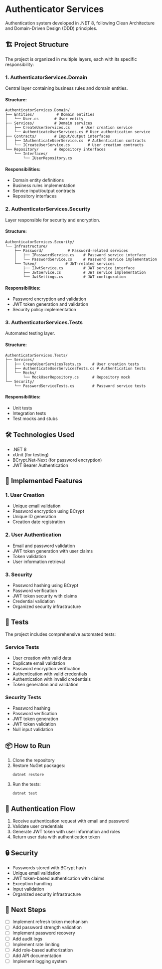 # Authenticator Services

Authentication system developed in .NET 8, following Clean Architecture and Domain-Driven Design (DDD) principles.

## 🏗️ Project Structure

The project is organized in multiple layers, each with its specific responsibility:

### 1. AuthenticatorServices.Domain
Central layer containing business rules and domain entities.

#### Structure:
```
AuthenticatorServices.Domain/
├── Entities/          # Domain entities
│   └── User.cs       # User entity
├── Services/         # Domain services
│   ├── CreateUserServices.cs     # User creation service
│   └── AuthenticateUserServices.cs # User authentication service
├── Contracts/        # Input/output interfaces
│   ├── IAuthenticateUserService.cs  # Authentication contracts
│   └── ICreateUserService.cs        # User creation contracts
└── Repository/       # Repository interfaces
    └── Interfaces/
        └── IUserRepository.cs
```

#### Responsibilities:
- Domain entity definitions
- Business rules implementation
- Service input/output contracts
- Repository interfaces

### 2. AuthenticatorServices.Security
Layer responsible for security and encryption.

#### Structure:
```
AuthenticatorServices.Security/
└── Infrastructure/
    ├── Password/           # Password-related services
    │   ├── IPasswordService.cs    # Password service interface
    │   └── PasswordService.cs     # Password service implementation
    └── Token/             # JWT-related services
        ├── IJwtService.cs         # JWT service interface
        ├── JwtService.cs          # JWT service implementation
        └── JwtSettings.cs         # JWT configuration
```

#### Responsibilities:
- Password encryption and validation
- JWT token generation and validation
- Security policy implementation

### 3. AuthenticatorServices.Tests
Automated testing layer.

#### Structure:
```
AuthenticatorServices.Tests/
├── Services/
│   ├── CreateUserServicesTests.cs     # User creation tests
│   ├── AuthenticateUserServicesTests.cs # Authentication tests
│   └── Mocks/
│       └── MockUserRepository.cs      # Repository mock
└── Security/
    └── PasswordServiceTests.cs        # Password service tests
```

#### Responsibilities:
- Unit tests
- Integration tests
- Test mocks and stubs

## 🛠️ Technologies Used

- .NET 8
- xUnit (for testing)
- BCrypt.Net-Next (for password encryption)
- JWT Bearer Authentication

## 🔐 Implemented Features

### 1. User Creation
- Unique email validation
- Password encryption using BCrypt
- Unique ID generation
- Creation date registration

### 2. User Authentication
- Email and password validation
- JWT token generation with user claims
- Token validation
- User information retrieval

### 3. Security
- Password hashing using BCrypt
- Password verification
- JWT token security with claims
- Credential validation
- Organized security infrastructure

## 🧪 Tests

The project includes comprehensive automated tests:

### Service Tests
- User creation with valid data
- Duplicate email validation
- Password encryption verification
- Authentication with valid credentials
- Authentication with invalid credentials
- Token generation and validation

### Security Tests
- Password hashing
- Password verification
- JWT token generation
- JWT token validation
- Null input validation

## 📦 How to Run

1. Clone the repository
2. Restore NuGet packages:
   ```bash
   dotnet restore
   ```
3. Run the tests:
   ```bash
   dotnet test
   ```

## 🔄 Authentication Flow

1. Receive authentication request with email and password
2. Validate user credentials
3. Generate JWT token with user information and roles
4. Return user data with authentication token

## 🔒 Security

- Passwords stored with BCrypt hash
- Unique email validation
- JWT token-based authentication with claims
- Exception handling
- Input validation
- Organized security infrastructure

## 📝 Next Steps

- [ ] Implement refresh token mechanism
- [ ] Add password strength validation
- [ ] Implement password recovery
- [ ] Add audit logs
- [ ] Implement rate limiting
- [ ] Add role-based authorization
- [ ] Add API documentation
- [ ] Implement logging system 
